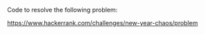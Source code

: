 Code to resolve the following problem:

https://www.hackerrank.com/challenges/new-year-chaos/problem